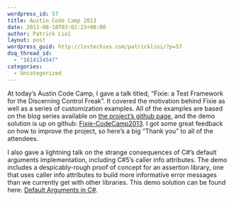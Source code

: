 ```yaml
---
wordpress_id: 57
title: Austin Code Camp 2013
date: 2013-08-18T03:02:23+00:00
author: Patrick Lioi
layout: post
wordpress_guid: http://lostechies.com/patricklioi/?p=57
dsq_thread_id:
  - "1614134547"
categories:
  - Uncategorized
---
```

At today&#8217;s Austin Code Camp, I gave a talk titled, &#8220;Fixie: a Test Framework for the Discerning Control Freak&#8221;. It covered the motivation behind Fixie as well as a series of customization examples. All of the examples are based on the blog series available on [the project&#8217;s github page](http://plioi.github.io/fixie), and the demo solution is up on github: [Fixie-CodeCamp2013](https://github.com/plioi/presentations/tree/master/Fixie-CodeCamp2013). I got some great feedback on how to improve the project, so here&#8217;s a big &#8220;Thank you&#8221; to all of the attendees.

I also gave a lightning talk on the strange consequences of C#&#8217;s default arguments implementation, including C#5&#8217;s caller info attributes. The demo includes a despicably-rough proof of concept for an assertion library, one that uses caller info attributes to build more informative error messages than we currently get with other libraries. This demo solution can be found here: [Default Arguments in C#](https://github.com/plioi/presentations/tree/master/DefaultArgumentsInCSharp).